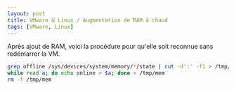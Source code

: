 ```yaml
---
layout: post
title: VMware & Linux / Augmentation de RAM à chaud
tags: [VMware, Linux]
---
```


Après ajout de RAM, voici la procédure pour qu'elle soit reconnue sans redémarrer la VM.

```bash
grep offline /sys/devices/system/memory/*/state | cut -d':' -f1 > /tmp/mem
while read a; do echo online > $a; done < /tmp/mem
rm -f /tmp/mem
```
